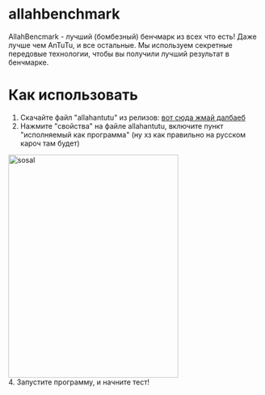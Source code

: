 # allahbenchmark
AllahBencmark - лучший (бомбезный) бенчмарк из всех что есть! Даже лучше чем AnTuTu, и все остальные. Мы используем секретные передовые технологии, чтобы вы получили лучший результат в бенчмарке.

# Как использовать
1. Скачайте файл "allahantutu" из релизов: [вот сюда жмай далбаеб](https://github.com/GovNoCorp/allahbenchmark/releases)
2. Нажмите "свойства" на файле allahantutu, включите пункт "исполняемый как программа" (ну хз как правильно на русском кароч там будет)
<img width="336" height="441" alt="sosal" src="https://github.com/user-attachments/assets/16e86393-3eef-4eea-9d74-c06769511f02" />
<br>4. Запустите программу, и начните тест!
